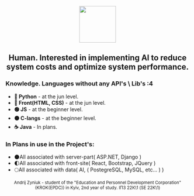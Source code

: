 <div id="header" align="center">
    <img src="https://i.ibb.co/0y8wY23/rounded-in-photoretrica.png" width="100">
    <h2>Human. Interested in implementing AI to reduce system costs and optimize system performance.</h2>
</div>
<div>
    <h3>Knowledge. Languages without any API's \ Lib's :4</h3>
    <ul>
        <li><strong>🐍 Python</strong> - at the jun level.</li>
        <li><strong>🥏 Front(HTML, CSS)</strong> - at the jun level.</li>
        <li><strong>🟢 JS</strong> - at the beginner level.</li>
        <li><strong>🟠 C-langs</strong> - at the beginner level.</li>
        <li><strong>☕ Java</strong> - In plans.</li>
    </ul>
</div>
<div>
    <h3>In Plans in use in the Project's:</h3>
    <ul>
        <li>🌑All associated with server-part( ASP.NET, Django )</li>
        <li>🌓All associated with front-site( React, Bootstrap, JQuery )</li>
        <li>🌕All associated with data( AI, ( PostegreSQL, MySQL, etc... ) ) </li>
    </ul>
</div>  
<img src="https://komarev.com/ghpvc/?username=pgmtags&style=flat-square&color=blue" alt=""/>
<div id="footer" align="center">
  <sub>Andrij Zyniuk - student of the "Education and Personnel Development Corporation" (KROK(EPDC)) in Kyiv, 2nd year of study. ІПЗ 22К\1 (SE 22K\1)</sub>
</div>
